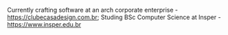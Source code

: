 Currently crafting software at an arch corporate enterprise - https://clubecasadesign.com.br; 
Studing BSc Computer Science at Insper - https://www.insper.edu.br
<!---
marcelinoedu/marcelinoedu is a ✨ special ✨ repository because its `README.md` (this file) appears on your GitHub profile.
You can click the Preview link to take a look at your changes.
--->
